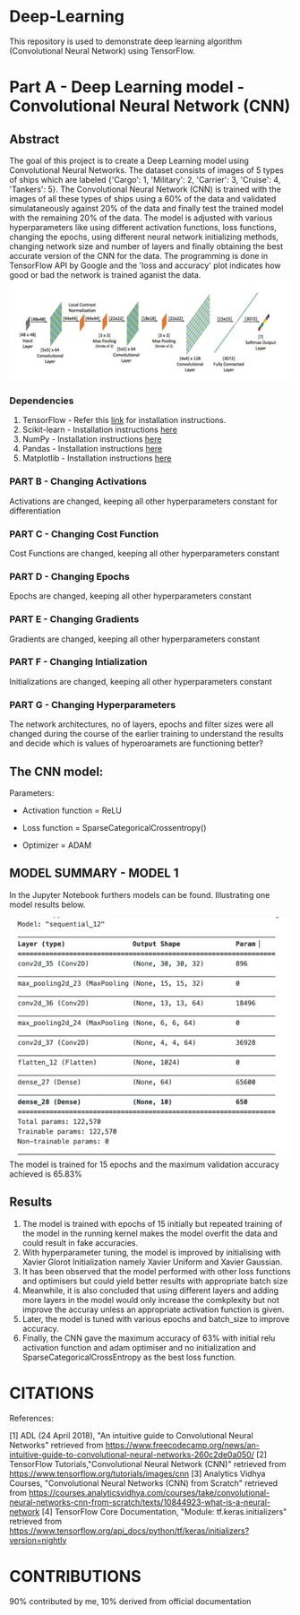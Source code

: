 # Deep-Learning
This repository is used to demonstrate deep learning algorithm (Convolutional Neural Network) using TensorFlow. 
# Part A - Deep Learning model - Convolutional Neural Network (CNN)
## Abstract
The goal of this project is to create a Deep Learning model using Convolutional Neural Networks. The dataset consists of images of 5 types of ships which are labeled {'Cargo': 1, 'Military': 2, 'Carrier': 3, 'Cruise': 4, 'Tankers': 5}. The Convolutional Neural Network (CNN) is trained with the images of all these types of ships using a 60% of the data and validated simulataneously against 20% of the data and finally test the trained model with the remaining 20% of the data. The model is adjusted with various hyperparameters like using different activation functions, loss functions, changing the epochs, using different neural network initializing methods, changing network size and number of layers and finally obtaining the best accurate version of the CNN for the data. The programming is done in TensorFlow API by Google and the 'loss and accuracy' plot indicates how good or bad the network is trained aganist the data.
![](CNNArchitecture.jpeg)
### Dependencies
    
   1. TensorFlow - Refer this <a href="https://www.tensorflow.org/install/pip#system-install">link</a> for installation instructions.
   2. Scikit-learn - Installation instructions <a href="https://scikit-learn.org/stable/install.html">here</a>
   3. NumPy - Installation instructions <a href="https://numpy.org/install/">here</a>
   4. Pandas - Installation instructions <a href="https://pandas.pydata.org/getting_started.html">here</a>
   5. Matplotlib - Installation instructions <a href="https://matplotlib.org/stable/users/installing.html">here</a>
    
### PART B - Changing Activations
Activations are changed, keeping all other hyperparameters constant for differentiation

### PART C - Changing Cost Function
Cost Functions are changed, keeping all other hyperparameters constant

### PART D - Changing Epochs
Epochs are changed, keeping all other hyperparameters constant

### PART E - Changing Gradients
Gradients are changed, keeping all other hyperparameters constant

### PART F - Changing Intialization
Initializations are changed, keeping all other hyperparameters constant

### PART G - Changing Hyperparameters
The network architectures, no of layers, epochs and filter sizes were all changed during the course of the earlier training to understand the results and decide which is values of hyperoaramets are functioning better?

## The CNN model:
Parameters:

- Activation function = ReLU

- Loss function = SparseCategoricalCrossentropy()

- Optimizer = ADAM

## MODEL SUMMARY - MODEL 1
In the Jupyter Notebook furthers models can be found. Illustrating one model results below.

![](Model_Sample.png)
The model is trained for 15 epochs and the maximum validation accuracy achieved is 65.83%

## Results
1. The model is trained with epochs of 15 initially but repeated training of the model in the running kernel makes the model overfit the data and could result in fake accuracies.
2. With hyperparameter tuning, the model is improved by initialising with Xavier Glorot Initialization namely Xavier Uniform and Xavier Gaussian.
3. It has been observed that the model performed with other loss functions and optimisers but could yield better results with appropriate batch size
4. Meanwhile, it is also concluded that using different layers and adding more layers in the model would only increase the comkplexity but not improve the accuray unless an appropriate activation function is given.
5. Later, the model is tuned with various epochs and batch_size to improve accuracy.
6. Finally, the CNN gave the maximum accuracy of 63% with initial relu activation function and adam optimiser and no initialization and SparseCategoricalCrossEntropy as the best loss function.

# CITATIONS
References:

[1] ADL (24 April 2018), "An intuitive guide to Convolutional Neural Networks" retrieved from https://www.freecodecamp.org/news/an-intuitive-guide-to-convolutional-neural-networks-260c2de0a050/
[2] TensorFlow Tutorials,"Convolutional Neural Network (CNN)" retrieved from https://www.tensorflow.org/tutorials/images/cnn
[3] Analytics Vidhya Courses, "Convolutional Neural Networks (CNN) from Scratch" retrieved from https://courses.analyticsvidhya.com/courses/take/convolutional-neural-networks-cnn-from-scratch/texts/10844923-what-is-a-neural-network
[4] TensorFlow Core Documentation, "Module: tf.keras.initializers" retrieved from https://www.tensorflow.org/api_docs/python/tf/keras/initializers?version=nightly

# CONTRIBUTIONS
90% contributed by me, 10% derived from official documentation
